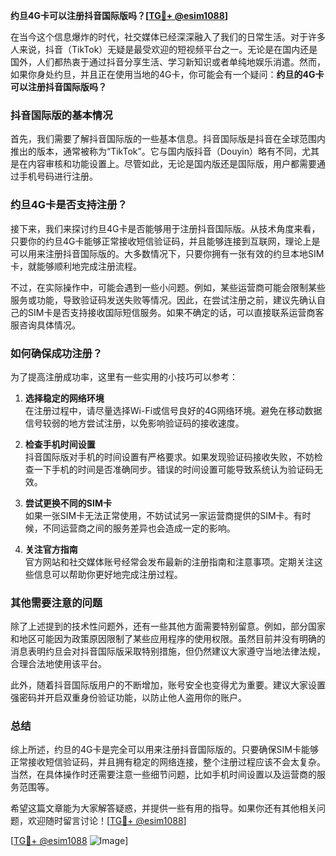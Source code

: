 **约旦4G卡可以注册抖音国际版吗？[[TG💪+ @esim1088](https://t.me/s/esim1088)]**

在当今这个信息爆炸的时代，社交媒体已经深深融入了我们的日常生活。对于许多人来说，抖音（TikTok）无疑是最受欢迎的短视频平台之一。无论是在国内还是国外，人们都热衷于通过抖音分享生活、学习新知识或者单纯地娱乐消遣。然而，如果你身处约旦，并且正在使用当地的4G卡，你可能会有一个疑问：**约旦的4G卡可以注册抖音国际版吗？**

### 抖音国际版的基本情况

首先，我们需要了解抖音国际版的一些基本信息。抖音国际版是抖音在全球范围内推出的版本，通常被称为“TikTok”。它与国内版抖音（Douyin）略有不同，尤其是在内容审核和功能设置上。尽管如此，无论是国内版还是国际版，用户都需要通过手机号码进行注册。

### 约旦4G卡是否支持注册？

接下来，我们来探讨约旦4G卡是否能够用于注册抖音国际版。从技术角度来看，只要你的约旦4G卡能够正常接收短信验证码，并且能够连接到互联网，理论上是可以用来注册抖音国际版的。大多数情况下，只要你拥有一张有效的约旦本地SIM卡，就能够顺利地完成注册流程。

不过，在实际操作中，可能会遇到一些小问题。例如，某些运营商可能会限制某些服务或功能，导致验证码发送失败等情况。因此，在尝试注册之前，建议先确认自己的SIM卡是否支持接收国际短信服务。如果不确定的话，可以直接联系运营商客服咨询具体情况。

### 如何确保成功注册？

为了提高注册成功率，这里有一些实用的小技巧可以参考：

1. **选择稳定的网络环境**  
   在注册过程中，请尽量选择Wi-Fi或信号良好的4G网络环境。避免在移动数据信号较弱的地方尝试注册，以免影响验证码的接收速度。

2. **检查手机时间设置**  
   抖音国际版对手机的时间设置有严格要求。如果发现验证码接收失败，不妨检查一下手机的时间是否准确同步。错误的时间设置可能导致系统认为验证码无效。

3. **尝试更换不同的SIM卡**  
   如果一张SIM卡无法正常使用，不妨试试另一家运营商提供的SIM卡。有时候，不同运营商之间的服务差异也会造成一定的影响。

4. **关注官方指南**  
   官方网站和社交媒体账号经常会发布最新的注册指南和注意事项。定期关注这些信息可以帮助你更好地完成注册过程。

### 其他需要注意的问题

除了上述提到的技术性问题外，还有一些其他方面需要特别留意。例如，部分国家和地区可能因为政策原因限制了某些应用程序的使用权限。虽然目前并没有明确的消息表明约旦会对抖音国际版采取特别措施，但仍然建议大家遵守当地法律法规，合理合法地使用该平台。

此外，随着抖音国际版用户的不断增加，账号安全也变得尤为重要。建议大家设置强密码并开启双重身份验证功能，以防止他人盗用你的账户。

### 总结

综上所述，约旦的4G卡是完全可以用来注册抖音国际版的。只要确保SIM卡能够正常接收短信验证码，并且拥有稳定的网络连接，整个注册过程应该不会太复杂。当然，在具体操作时还需要注意一些细节问题，比如手机时间设置以及运营商的服务范围等。

希望这篇文章能为大家解答疑惑，并提供一些有用的指导。如果你还有其他相关问题，欢迎随时留言讨论！[[TG💪+ @esim1088](https://t.me/s/esim1088)]

[[TG💪+ @esim1088](https://t.me/s/esim1088) ![Image](https://i.postimg.cc/4NQfJmqS/Snipaste-2025-05-13-00-14-12.png)]